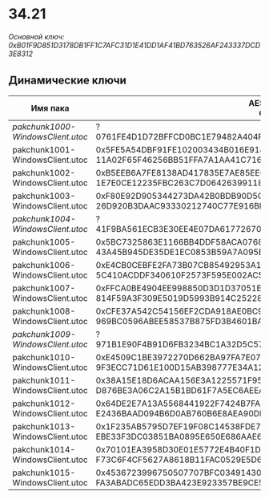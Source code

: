 # 34.21

###### Основной ключ: 0xB01F9D851D3178DB1FF1C7AFC31D1E41DD1AF41BD763526AF243337DCD3E8312

## Динамические ключи

| Имя пака                          | AES Ключ</br>GUID                                                                                       | HiRes Текстуры |
|-----------------------------------|---------------------------------------------------------------------------------------------------------|----------------|
| *pakchunk1000-WindowsClient.utoc* | ?</br>0761FE4D1D72BFFCD0BC1E79482A404F 																  | ❌             |
| pakchunk1001-WindowsClient.utoc   | 0x5FE5A54DBF91FE102003434B016E918682781F4B4B5489D3E0D6AEB84F362A2C</br>11A02F65F46256BB51FFA7A1AA41C716 | ✔️             |
| pakchunk1002-WindowsClient.utoc   | 0xB5EEB6A7FE8138AD417835E7AE85EE686F4F6E88B05481BF922A67A9FD14E606</br>1E7E0CE12235FBC263C7D06426399118 | ✔️             |
| pakchunk1003-WindowsClient.utoc   | 0xF80E92D905344273DA42B0BDB90D5C030543DFBE5093A3E9AAA89D61445A6458</br>26D920B3DAAC93330212740C77E916BB | ❌             |
| *pakchunk1004-WindowsClient.utoc* | ?</br>41F9BA561ECB3E30EE4E07DA61772670 																  | ❌             |
| pakchunk1005-WindowsClient.utoc   | 0x5BC7325863E1166BB4DDF58ACA0768DFE78A01280C55D7B3940C2269B73EBE48</br>43A45B945DE35DE1EC0853B59A7A095E | ✔️             |
| pakchunk1006-WindowsClient.utoc   | 0xE4CB0CEBFE2FA73B07CB85492953A144B316CD4B0546023AA44FE64C53361E04</br>5C410ACDDF340610F2573F595E002AC5 | ✔️             |
| pakchunk1007-WindowsClient.utoc   | 0xFFCA0BE4904EE998850D3D1D37051E8E2729E462C0F1E64D016E14E63DC448AC</br>814F59A3F309E5019D5993B914C25228 | ❌             |
| pakchunk1008-WindowsClient.utoc   | 0xCFE37A542C54156EF2CDA918AE0BC9BF8FCA6F54D8369E3FF4FE0700BF1A8892</br>969BC0596ABEE58537B875FD3B4601BA | ❌             |
| *pakchunk1009-WindowsClient.utoc* | ?</br>971B1E90F4B91D6FB3234BC1A32D5C57 																  | ❌             |
| pakchunk1010-WindowsClient.utoc   | 0xE4509C1BE3972270D662BA97FA7E07ABA2C3B5A722CF14AEBEE71EEB1F30466A</br>9F3ECC71D61E100D15AB398777E34A12 | ✔️             |
| pakchunk1011-WindowsClient.utoc   | 0x38A15E18D6ACAA156E3A1225571F957751B809E6FF9704117C59DF605A28139F</br>D876BE3A06C2A15B1BD61F7A5EC6AEEA | ✔️             |
| pakchunk1012-WindowsClient.utoc   | 0x64DE2E7A13A5568441922F7424B7FA1CE952B303E5C43E7CD9B56F378AF00E71</br>E2436BAAD094B6D0AB760B6E8AEA90DB | ❌             |
| pakchunk1013-WindowsClient.utoc   | 0x1F235AB5795D7EF19F08C14538FDE753319BB56FBF7B29939337D7860058D5C4</br>EBE33F3DC03851BA0895E650E686AAE6 | ❌             |
| pakchunk1014-WindowsClient.utoc   | 0x70101EA3958D30E01E5772E4B40F1D55C9D94B3098A44ED3D6741C6B2D534D0B</br>F73C6F4CF5627A8618B11FAC0529E5D6 | ❌             |
| pakchunk1015-WindowsClient.utoc   | 0x4536723996750507707BFC0349143027060825E37E964EA829998F8796FAAEA9</br>FA3ABADC65EDD3BA423E923357BE9CE5 | ❌             |
